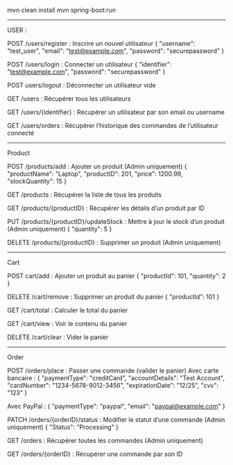 mvn clean install
mvn spring-boot:run

---------------
USER :

POST /users/register : Inscrire un nouvel utilisateur
{
  "username": "test_user",
  "email": "test@example.com",
  "password": "securepassword"
}


POST /users/login : Connecter un utilisateur
{
  "identifier": "test@example.com",
  "password": "securepassword"
}


POST users/logout : Déconnecter un utilisateur
vide


GET /users : Récupérer tous les utilisateurs

GET /users/{identifier} : Récupérer un utilisateur par son email ou username

GET /users/orders : Récupérer l’historique des commandes de l’utilisateur connecté



----------------
Product


POST /products/add : Ajouter un produit (Admin uniquement)
{
  "productName": "Laptop",
  "productID": 201,
  "price": 1200.99,
  "stockQuantity": 15
}



GET	/products : Récupérer la liste de tous les produits

GET	/products/{productID} : Récupérer les détails d’un produit par ID

PUT	/products/{productID}/updateStock : Mettre à jour le stock d’un produit (Admin uniquement)
  {
    "quantity": 5
  }


DELETE /products/{productID} : Supprimer un produit (Admin uniquement)


----------------
Cart 

POST cart/add : Ajouter un produit au panier
{
  "productId": 101,
  "quantity": 2
}


DELETE /cart/remove	: Supprimer un produit du panier
{
  "productId": 101
}


GET	/cart/total	: Calculer le total du panier

GET	/cart/view : Voir le contenu du panier

DELETE /cart/clear : Vider le panier


-------
Order 

POST /orders/place : Passer une commande (valider le panier)
Avec carte bancaire : 
{
  "paymentType": "creditCard",
  "accountDetails": "Test Account",
  "cardNumber": "1234-5678-9012-3456",
  "expirationDate": "12/25",
  "cvv": "123"
}

Avec PayPal : 
{
  "paymentType": "paypal",
  "email": "paypal@example.com"
}


PATCH /orders/{orderID}/status : Modifier le statut d’une commande (Admin uniquement)
{
    "Status": "Processing"
}

GET	/orders	: Récupérer toutes les commandes (Admin uniquement)

GET	/orders/{orderID} : Récupérer une commande par son ID